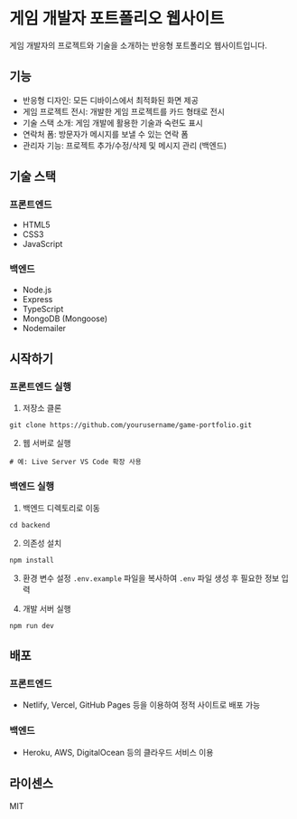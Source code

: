 # 게임 개발자 포트폴리오 웹사이트

게임 개발자의 프로젝트와 기술을 소개하는 반응형 포트폴리오 웹사이트입니다.

## 기능

- 반응형 디자인: 모든 디바이스에서 최적화된 화면 제공
- 게임 프로젝트 전시: 개발한 게임 프로젝트를 카드 형태로 전시
- 기술 스택 소개: 게임 개발에 활용한 기술과 숙련도 표시
- 연락처 폼: 방문자가 메시지를 보낼 수 있는 연락 폼
- 관리자 기능: 프로젝트 추가/수정/삭제 및 메시지 관리 (백엔드)

## 기술 스택

### 프론트엔드
- HTML5
- CSS3
- JavaScript

### 백엔드
- Node.js
- Express
- TypeScript
- MongoDB (Mongoose)
- Nodemailer

## 시작하기

### 프론트엔드 실행
1. 저장소 클론
```
git clone https://github.com/yourusername/game-portfolio.git
```

2. 웹 서버로 실행
```
# 예: Live Server VS Code 확장 사용
```

### 백엔드 실행
1. 백엔드 디렉토리로 이동
```
cd backend
```

2. 의존성 설치
```
npm install
```

3. 환경 변수 설정
`.env.example` 파일을 복사하여 `.env` 파일 생성 후 필요한 정보 입력

4. 개발 서버 실행
```
npm run dev
```

## 배포

### 프론트엔드
- Netlify, Vercel, GitHub Pages 등을 이용하여 정적 사이트로 배포 가능

### 백엔드
- Heroku, AWS, DigitalOcean 등의 클라우드 서비스 이용

## 라이센스
MIT